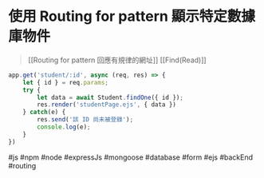 # 使用 Routing for pattern 顯示特定數據庫物件
>[[Routing for pattern 回應有規律的網址]]
>[[Find(Read)]]
```js
app.get('student/:id', async (req, res) => {
	let { id } = req.params;
	try {
		let data = await Student.findOne({ id });
		res.render('studentPage.ejs', { data })
	} catch(e) {
		res.send('該 ID 尚未被登錄');
		console.log(e);
	}
})
```

#js #npm #node #expressJs #mongoose #database #form #ejs #backEnd #routing 
